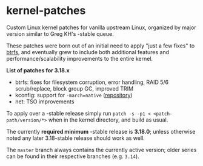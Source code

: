 kernel-patches
==============

Custom Linux kernel patches for vanilla upstream Linux, organized by major
version similar to Greg KH's -stable queue.

These patches were born out of an initial need to apply "just a few fixes"
to [btrfs](https://btrfs.wiki.kernel.org/), and eventually grew to include both additional features and
performance/scalability improvements to the entire kernel.

**List of patches for 3.18.x**

- btrfs: fixes for filesystem corruption, error handling, RAID 5/6 scrub/replace, block group GC, improved TRIM
- kconfig: support for `-march=native` ([repository](https://github.com/graysky2/kernel_gcc_patch))
- net: TSO improvements

To apply over a -stable release simply run `patch -s -p1 < <patch-path/version/*>` when
in the kernel directory, and build as usual.

The currently **required minimum** -stable release is **3.18.0**; unless otherwise
noted any later 3.18-stable release should work as well.

The `master` branch always contains the currently active version; older series can
be found in their respective branches (e.g. `3.14`).

